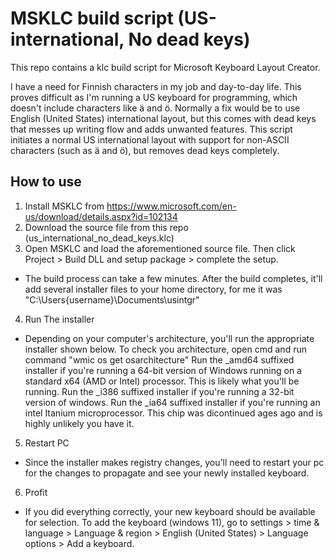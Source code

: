 # MSKLC build script (US-international, No dead keys)

This repo contains a klc build script for Microsoft Keyboard Layout Creator. 

I have a need for Finnish characters in my job and day-to-day life. This proves difficult as I'm running a US keyboard for programming, which doesn't include characters like ä and ö. Normally a fix would be to use English (United States) international layout, but this comes with dead keys that messes up writing flow and adds unwanted features. This script initiates a normal US international layout with support for non-ASCII characters (such as ä and ö), but removes dead keys completely. 

## How to use
1. Install MSKLC from https://www.microsoft.com/en-us/download/details.aspx?id=102134
2. Download the source file from this repo (us_international_no_dead_keys.klc)
3. Open MSKLC and load the aforementioned source file. Then click Project > Build DLL and setup package > complete the setup.
- The build process can take a few minutes. After the build completes, it'll add several installer files to your home directory, for me it was "C:\Users\{username}\Documents\usintgr"
4. Run The installer
- Depending on your computer's architecture, you'll run the appropriate installer shown below. To check you architecture, open cmd and run command "wmic os get osarchitecture"
Run the _amd64 suffixed installer if you're running a 64-bit version of Windows running on a standard x64 (AMD or Intel) processor. This is likely what you'll be running.
Run the _i386 suffixed installer if you're running a 32-bit version of windows.
Run the _ia64 suffixed installer if you're running an intel Itanium microprocessor. This chip was dicontinued ages ago and is highly unlikely you have it.
5. Restart PC
- Since the installer makes registry changes, you'll need to restart your pc for the changes to propagate and see your newly installed keyboard.
6. Profit
- If you did everything correctly, your new keyboard should be available for selection.
To add the keyboard (windows 11), go to settings > time & language > Language & region > English (United States) > Language options > Add a keyboard.
